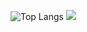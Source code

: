 ![Top Langs](https://github-readme-stats.vercel.app/api/top-langs/?username=Danny213123&layout=compact)
![](https://komarev.com/ghpvc/?username=Danny213123)
